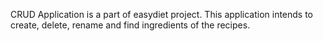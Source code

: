 CRUD Application is a part of easydiet project. This application intends to create, delete, rename and find ingredients of the recipes.
